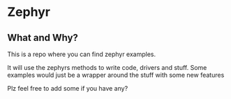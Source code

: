 # Zephyr

## What and Why?
This is a repo where you can find zephyr examples.

It will use the zephyrs methods to write code, drivers and stuff.
Some examples would just be a wrapper around the stuff with some new features

Plz feel free to add some if you have any?

